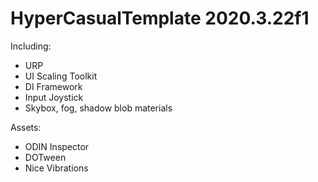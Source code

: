 # HyperCasualTemplate 2020.3.22f1
Including:
- URP
- UI Scaling Toolkit
- DI Framework
- Input Joystick
- Skybox, fog, shadow blob materials

Assets:
- ODIN Inspector
- DOTween
- Nice Vibrations

